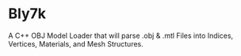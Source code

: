 # Bly7k
A C++ OBJ Model Loader that will parse .obj &amp; .mtl Files into Indices, Vertices, Materials, and Mesh Structures.

